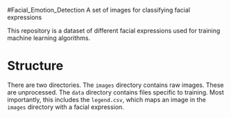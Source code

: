 #Facial_Emotion_Detection
A set of images for classifying facial expressions

This repository is a dataset of different facial expressions used for 
training machine learning algorithms.

# Structure
There are two directories. The `images` directory contains raw images. These
are unprocessed. The `data` directory contains files specific to training.
Most importantly, this includes the `legend.csv`, which maps an image in the
`images` directory with a facial expression. 
